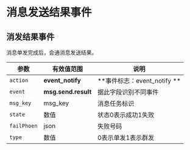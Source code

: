 # 消息发送结果事件
<!-- toc -->

## 消发结果事件
消息单发完成后，会通消息发送结果。

| 参数          | 有效值范围               | 说明                     |
| ----------- | ------------------- | ---------------------- |
| `action`    | **event_notify**    | **事件标志：event_notify ** |
| `event`     | **msg.send.result** | 据此字段识别不同事件             |
| `msg_key`   | msg_key             | 消息任务标识                 |
| `state`     | 数值                  | 状态0表示成功1失败             |
| `failPhoen` | json                | 失败号码                   |
| `type`      | 数值                  | 0表示单发1表示群发             |


